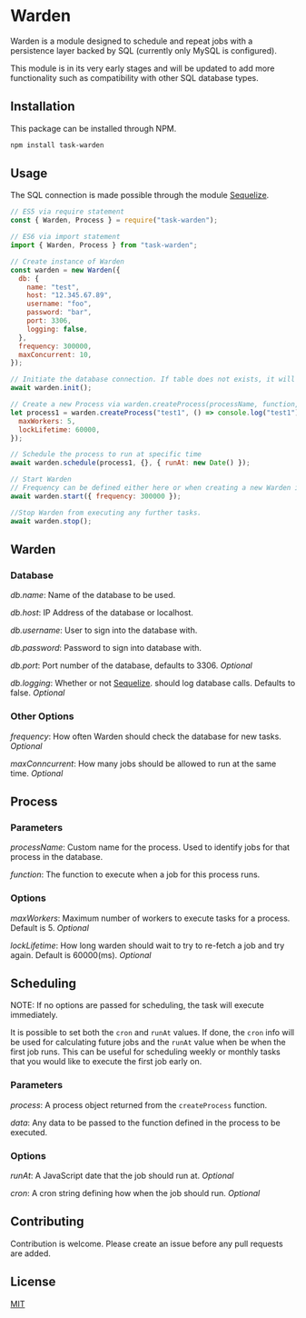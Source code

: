 # Warden

Warden is a module designed to schedule and repeat jobs with a persistence layer backed by SQL (currently only MySQL is configured).

This module is in its very early stages and will be updated to add more functionality such as compatibility with other SQL database types.

## Installation

This package can be installed through NPM.

```bash
npm install task-warden
```

## Usage

The SQL connection is made possible through the module [Sequelize](https://www.npmjs.com/package/sequelize).

```javascript
// ES5 via require statement
const { Warden, Process } = require("task-warden");

// ES6 via import statement
import { Warden, Process } from "task-warden";

// Create instance of Warden
const warden = new Warden({
  db: {
    name: "test",
    host: "12.345.67.89",
    username: "foo",
    password: "bar",
    port: 3306,
    logging: false,
  },
  frequency: 300000,
  maxConcurrent: 10,
});

// Initiate the database connection. If table does not exists, it will be created.
await warden.init();

// Create a new Process via warden.createProcess(processName, function, options)
let process1 = warden.createProcess("test1", () => console.log("test1"), {
  maxWorkers: 5,
  lockLifetime: 60000,
});

// Schedule the process to run at specific time
await warden.schedule(process1, {}, { runAt: new Date() });

// Start Warden
// Frequency can be defined either here or when creating a new Warden instance.
await warden.start({ frequency: 300000 });

//Stop Warden from executing any further tasks.
await warden.stop();
```

## Warden

### Database

_db.name_: Name of the database to be used.

_db.host_: IP Address of the database or localhost.

_db.username_: User to sign into the database with.

_db.password_: Password to sign into database with.

_db.port_: Port number of the database, defaults to 3306. _Optional_

_db.logging_: Whether or not [Sequelize](https://www.npmjs.com/package/sequelize). should log database calls. Defaults to false. _Optional_

### Other Options

_frequency_: How often Warden should check the database for new tasks. _Optional_

_maxConncurrent_: How many jobs should be allowed to run at the same time. _Optional_

## Process

### Parameters

_processName_: Custom name for the process. Used to identify jobs for that process in the database.

_function_: The function to execute when a job for this process runs.

### Options

_maxWorkers_: Maximum number of workers to execute tasks for a process. Default is 5. _Optional_

_lockLifetime_: How long warden should wait to try to re-fetch a job and try again. Default is 60000(ms). _Optional_

## Scheduling

NOTE: If no options are passed for scheduling, the task will execute immediately.

It is possible to set both the `cron` and `runAt` values. If done, the `cron` info will be used for calculating future jobs and the `runAt` value when be when the first job runs. This can be useful for scheduling weekly or monthly tasks that you would like to execute the first job early on.

### Parameters

_process_: A process object returned from the `createProcess` function.

_data_: Any data to be passed to the function defined in the process to be executed.

### Options

_runAt_: A JavaScript date that the job should run at. _Optional_

_cron_: A cron string defining how when the job should run. _Optional_

## Contributing

Contribution is welcome. Please create an issue before any pull requests are added.

## License

[MIT](https://choosealicense.com/licenses/mit/)
